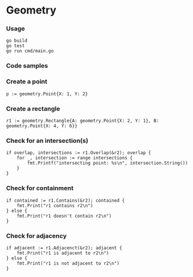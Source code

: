 # Geometry

### Usage
```
go build
go test
go run cmd/main.go
```

### Code samples

### Create a point
```
p := geometry.Point{X: 1, Y: 2}
```

### Create a rectangle
```
r1 := geometry.Rectangle{A: geometry.Point{X: 2, Y: 1}, B: geometry.Point{X: 4, Y: 6}}
```

### Check for an intersection(s)
```
if overlap, intersections := r1.Overlap(&r2); overlap {
    for _, intersection := range intersections {
        fmt.Printf("intersecting point: %s\n", intersection.String())
    }
}
```

### Check for containment
```
if contained := r1.Contains(&r2); contained {
    fmt.Print("r1 contains r2\n")
} else {
    fmt.Print("r1 doesn't contain r2\n")
}
```

### Check for adjacency
```
if adjacent := r1.Adjacenct(&r2); adjacent {
    fmt.Print("r1 is adjacent to r2\n")
} else {
    fmt.Print("r1 is not adjacent to r2\n")
}
```